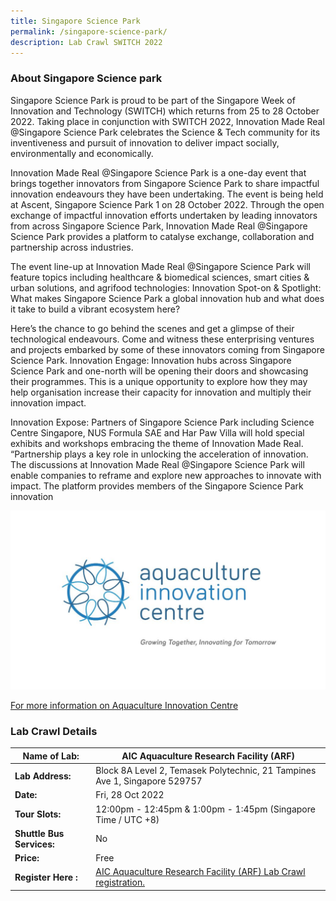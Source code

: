 ```yaml
---
title: Singapore Science Park
permalink: /singapore-science-park/
description: Lab Crawl SWITCH 2022
---
```

### **About Singapore Science park** 
  
Singapore Science Park is proud to be part of the Singapore Week of Innovation and Technology (SWITCH) which returns from 25 to 28 October 2022. Taking place in conjunction with SWITCH 2022, Innovation Made Real @Singapore Science Park celebrates the Science & Tech community for its inventiveness and pursuit of innovation to deliver impact socially, environmentally and economically.

Innovation Made Real @Singapore Science Park is a one-day event that brings together innovators from Singapore Science Park to share impactful innovation endeavours they have been undertaking. The event is being held at Ascent, Singapore Science Park 1 on 28 October 2022. Through the open exchange of impactful innovation efforts undertaken by leading innovators from across Singapore Science Park, Innovation Made Real @Singapore Science Park provides a platform to catalyse exchange, collaboration and partnership across industries. 

The event line-up at Innovation Made Real @Singapore Science Park will feature topics including healthcare & biomedical sciences, smart cities & urban solutions, and agrifood technologies: Innovation Spot-on & Spotlight: What makes Singapore Science Park a global innovation hub and what does it take to build a vibrant ecosystem here? 

Here’s the chance to go behind the scenes and get a glimpse of their technological endeavours. Come and witness these enterprising ventures and projects embarked by some of these innovators coming from Singapore Science Park. Innovation Engage: Innovation hubs across Singapore Science Park and one-north will be opening their doors and showcasing their programmes. This is a unique opportunity to explore how they may help organisation increase their capacity for innovation and multiply their innovation impact. 

Innovation Expose: Partners of Singapore Science Park including Science Centre Singapore, NUS Formula SAE and Har Paw Villa will hold special exhibits and workshops embracing the theme of Innovation Made Real. “Partnership plays a key role in unlocking the acceleration of innovation. The discussions at Innovation Made Real @Singapore Science Park will enable companies to reframe and explore new approaches to innovate with impact. The platform provides members of the Singapore Science Park innovation

![Aquaculture Innovation Centre SWITCH 2022](/images/AIC%20Logo%20Krishnasamy%20Susila.jpg)

[For more information on Aquaculture Innovation Centre](https://www.tp.edu.sg/aic)
 


### **Lab Crawl Details**

| **Name of Lab:** | AIC Aquaculture Research Facility (ARF) |
| -------- | -------- |
| **Lab Address:** | Block 8A Level 2, Temasek Polytechnic, 21 Tampines Ave 1, Singapore 529757 |
|**Date:** | Fri, 28 Oct 2022 |
|**Tour Slots:** | 12:00pm - 12:45pm & 1:00pm - 1:45pm (Singapore Time / UTC +8) |
|**Shuttle Bus Services:** | No |
|**Price:** | Free |
|**Register Here :** | [AIC Aquaculture Research Facility (ARF) Lab Crawl registration.](https://docs.google.com/forms/d/1VR3NZ3x-fYyjXbZqxjmZh1v-MYzvpwA73Aj11FfVV9I/viewform?edit_requested=true) |